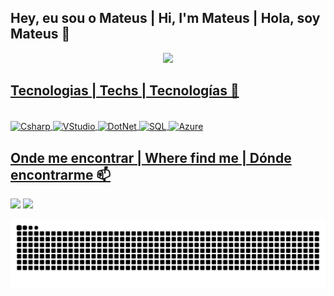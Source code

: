 ## Hey, eu sou o Mateus | Hi, I'm Mateus | Hola, soy Mateus 🤙

<div align="center">
  <a href="https://github.com/omateusteles">
  <img height="180em" src="https://github-readme-stats.vercel.app/api?username=omateusteles&show_icons=true&theme=dark&include_all_commits=true&count_private=true"/>
<!--   
  <img width="500em"  align="top" src="https://github-readme-stats.vercel.app/api/top-langs/?username=omateusteles&layout=compact&langs_count=7&theme=dark"/>
-->
</div>
  
## Tecnologias | Techs | Tecnologías 📱
  
<div style="display: inline_block"><br>
  <img align="center" alt="Csharp" height="30" width="40" src="https://cdn.jsdelivr.net/gh/devicons/devicon/icons/csharp/csharp-original.svg">
  <img align="center" alt="VStudio" height="30" width="40" src="https://cdn.jsdelivr.net/gh/devicons/devicon/icons/visualstudio/visualstudio-plain.svg">
  <img align="center" alt="DotNet" height="30" width="40" src="https://cdn.jsdelivr.net/gh/devicons/devicon/icons/dot-net/dot-net-plain.svg">
  <img align="center" alt="SQL" height="30" width="40" src="https://cdn.jsdelivr.net/gh/devicons/devicon/icons/microsoftsqlserver/microsoftsqlserver-plain.svg">
  <img align="center" alt="Azure" height="30" width="40" src="https://cdn.jsdelivr.net/gh/devicons/devicon/icons/azure/azure-original.svg">
<!--
  <img align="center" alt="Js" height="30" width="40" src="https://cdn.jsdelivr.net/gh/devicons/devicon/icons/javascript/javascript-original.svg">
  <img align="center" alt="HTML" height="30" width="40" src="https://cdn.jsdelivr.net/gh/devicons/devicon/icons/html5/html5-original.svg">
  <img align="center" alt="CSS" height="30" width="40" src="https://cdn.jsdelivr.net/gh/devicons/devicon/icons/css3/css3-original.svg">
-->
</div>

## Onde me encontrar | Where find me | Dónde encontrarme 📫
 
<div> 
  <a href="mailto:mateustelescatarino@gmail.com"><img src="https://img.shields.io/badge/-Gmail-%23333?style=for-the-badge&logo=gmail&logoColor=white" target="_blank"></a>
  <a href="https://www.linkedin.com/in/omateusteles" target="_blank"><img src="https://img.shields.io/badge/-LinkedIn-%230077B5?style=for-the-badge&logo=linkedin&logoColor=white" target="_blank"></a> 
 
  ![Snake animation](https://github.com/omateusteles/omateusteles/blob/output/github-contribution-grid-snake.svg)
 
</div>
